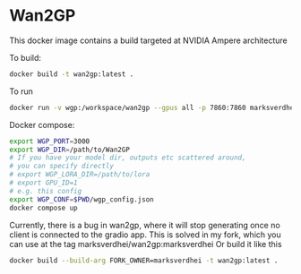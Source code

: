 # Wan2GP  

This docker image contains a build targeted at NVIDIA Ampere architecture

To build:

```bash
docker build -t wan2gp:latest .
```

To run
```bash
docker run -v wgp:/workspace/wan2gp --gpus all -p 7860:7860 marksverdhei/wan2gp:latest python wgp.py --listen
```

Docker compose:

```bash
export WGP_PORT=3000
export WGP_DIR=/path/to/Wan2GP
# If you have your model dir, outputs etc scattered around, 
# you can specify directly 
# export WGP_LORA_DIR=/path/to/lora
# export GPU_ID=1
# e.g. this config
export WGP_CONF=$PWD/wgp_config.json
docker compose up
```


Currently, there is a bug in wan2gp, where it will stop generating once no client is connected
to the gradio app. This is solved in my fork, which you can use at the tag marksverdhei/wan2gp:marksverdhei
Or build it like this
```bash
docker build --build-arg FORK_OWNER=marksverdhei -t wan2gp:latest .
```
